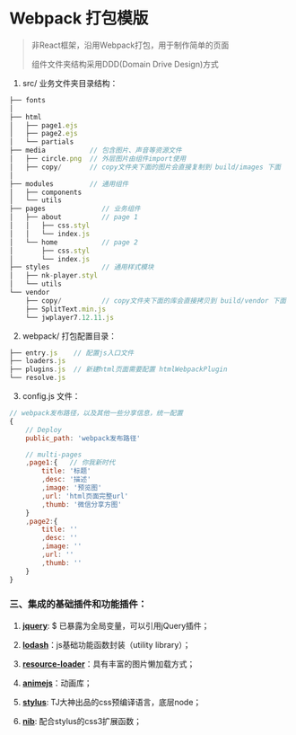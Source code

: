 # Webpack 打包模版

> 非React框架，沿用Webpack打包，用于制作简单的页面
> 
> 组件文件夹结构采用DDD(Domain Drive Design)方式

1. src/ 业务文件夹目录结构：
```javascript
├── fonts
│   
├── html
│   ├── page1.ejs
│   ├── page2.ejs
│   └── partials
├── media           // 包含图片、声音等资源文件
│   ├── circle.png  // 外层图片由组件import使用
│   ├── copy/       // copy文件夹下面的图片会直接复制到 build/images 下面
│
├── modules         // 通用组件
│   ├── components
│   └── utils
├── pages              // 业务组件
│   ├── about          // page 1
│   │   ├── css.styl
│   │   └── index.js
│   └── home           // page 2
│       ├── css.styl
│       └── index.js
├── styles             // 通用样式模块
│   ├── nk-player.styl
│   └── utils
└── vendor
    ├── copy/          // copy文件夹下面的库会直接拷贝到 build/vendor 下面
    ├── SplitText.min.js
    └── jwplayer7.12.11.js
```

2. webpack/ 打包配置目录：
```javascript
├── entry.js    // 配置js入口文件
├── loaders.js
├── plugins.js  // 新建html页面需要配置 htmlWebpackPlugin
└── resolve.js
```

3. config.js 文件：
```javascript
// webpack发布路径，以及其他一些分享信息，统一配置
{
    // Deploy
    public_path: 'webpack发布路径'

    // multi-pages
    ,page1:{   // 你我新时代
        title: '标题'
        ,desc: '描述'
        ,image: '预览图'
        ,url: 'html页面完整url'
        ,thumb: '微信分享方图'
    }
    ,page2:{
        title: ''
        ,desc: ''
        ,image: ''
        ,url: ''
        ,thumb: ''
    }
}
```

### 三、集成的基础插件和功能插件：

   1. [**jquery**](https://jquery.com/): $ 已暴露为全局变量，可以引用jQuery插件；
   
   4. [**lodash**](https://lodash.com/)：js基础功能函数封装（utility library）；
   
   5. [**resource-loader**](http://englercj.github.io/resource-loader/)：具有丰富的图片懒加载方式；
   
   6. [**animejs**](https://animejs.com/documentation)：动画库；
   
   7. [**stylus**](http://stylus-lang.com/): TJ大神出品的css预编译语言，底层node；
   
   8. [**nib**](http://tj.github.io/nib/): 配合stylus的css3扩展函数；
